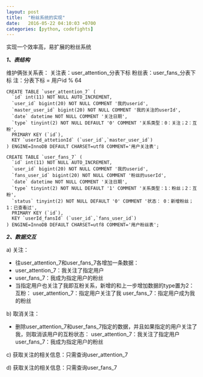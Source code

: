 ```yaml
---
layout: post
title:  "粉丝系统的实现"
date:   2016-05-22 04:10:03 +0700
categories: [python, codefights]
---
```


实现一个效率高，易扩展的粉丝系统

**_1、表结构_**

维护俩张关系表：
关注表：user_attention_分表下标
粉丝表：user_fans_分表下标
注：分表下标 = 用户id % 64
```
CREATE TABLE `user_attention_7` (
  `id` int(11) NOT NULL AUTO_INCREMENT,
  `user_id` bigint(20) NOT NULL COMMENT '我的userid',
  `master_user_id` bigint(20) NOT NULL COMMENT '我的关注的userId',
  `date` datetime NOT NULL COMMENT '关注日期',
  `type` tinyint(2) NOT NULL DEFAULT '0' COMMENT '关系类型：0：关注；2：互粉',
  PRIMARY KEY (`id`),
  KEY `userId_attetionId` (`user_id`,`master_user_id`)
) ENGINE=InnoDB DEFAULT CHARSET=utf8 COMMENT='用户关注表';

CREATE TABLE `user_fans_7` (
  `id` int(11) NOT NULL AUTO_INCREMENT,
  `user_id` bigint(20) NOT NULL COMMENT '我的userid',
  `fans_user_id` bigint(20) NOT NULL COMMENT '粉丝的userId',
  `date` datetime NOT NULL COMMENT '关注日期',
  `type` tinyint(2) NOT NULL DEFAULT '1' COMMENT '关系类型：1：粉丝；2：互粉',
  `status` tinyint(2) NOT NULL DEFAULT '0' COMMENT '状态： 0：新增粉丝；1：已查看过',
  PRIMARY KEY (`id`),
  KEY `userId_fansId` (`user_id`,`fans_user_id`)
) ENGINE=InnoDB DEFAULT CHARSET=utf8 COMMENT='用户粉丝表';
```

**_2、数据交互_**

a) 关注：
- 往user_attention_7和user_fans_7各增加一条数据：
 - user_attention_7：我关注了指定用户
 - user_fans_7：我成为指定用户的粉丝
- 当指定用户也关注了我即互粉关系，新增的和上一步增加数据的type置为2：互粉：
	user_attention_7：指定用户关注了我
	user_fans_7：指定用户成为我的粉丝
	
b) 取消关注：
- 删除user_attention_7和user_fans_7指定的数据，并且如果指定的用户关注了我，则取消该用户的互粉状态：
	user_attention_7：我关注了指定用户
	user_fans_7：我成为指定用户的粉丝

c) 获取关注的相关信息：只需查询user_attention_7

d) 获取关注的相关信息：只需查询user_fans_7